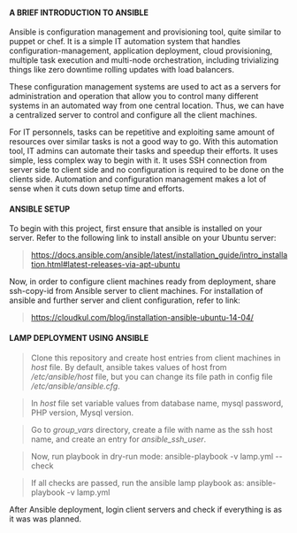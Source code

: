 #### A BRIEF INTRODUCTION TO ANSIBLE    

Ansible is configuration management and provisioning tool, quite similar to puppet or chef. It is a simple IT automation system that handles configuration-management, application deployment, cloud provisioning, multiple task execution and multi-node orchestration, including trivializing things like zero downtime rolling updates with load balancers.

These configuration management systems are used to act as a servers for administration and operation that allow you to control many different systems in an automated way from one central location. Thus, we can have a centralized server to control and configure all the client machines.

For IT personnels, tasks can be repetitive and exploiting same amount of resources over similar tasks is not a good way to go. With this automation tool, IT admins can automate their tasks and speedup their efforts. It uses simple, less complex way to begin with it. It uses SSH connection from server side to client side and no configuration is required to be done on the clients side. Automation and configuration management makes a lot of sense when it cuts down setup time and efforts.

#### ANSIBLE SETUP

To begin with this project, first ensure that ansible is installed on your server. Refer to the following link to install ansible on your Ubuntu server:

> https://docs.ansible.com/ansible/latest/installation_guide/intro_installation.html#latest-releases-via-apt-ubuntu

Now, in order to configure client machines ready from deployment, share ssh-copy-id from Ansible server to client machines. For installation of ansible and further server and client configuration, refer to link:

> https://cloudkul.com/blog/installation-ansible-ubuntu-14-04/

#### LAMP DEPLOYMENT USING ANSIBLE

> Clone this repository and create host entries from client machines in *host* file. By default, ansible takes values of host from */etc/ansible/host* file, but you can change its file path in config file */etc/ansible/ansible.cfg*.

> In *host* file set variable values from database name, mysql password, PHP version, Mysql version.

> Go to *group_vars* directory, create a file with name as the ssh host name, and create an entry for *ansible_ssh_user*.

> Now, run playbook in dry-run mode: ansible-playbook -v lamp.yml --check

> If all checks are passed, run the ansible lamp playbook as: ansible-playbook -v lamp.yml

After Ansible deployment, login client servers and check if everything is as it was was planned.
